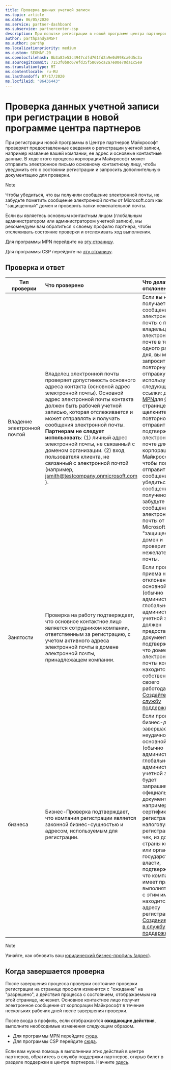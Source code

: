 ```yaml
---
title: Проверка данных учетной записи
ms.topic: article
ms.date: 06/05/2020
ms.service: partner-dashboard
ms.subservice: partnercenter-csp
description: При попытке регистрации в новой программе центра партнеров следует проверить состояние проверки учетной записи. Сведения о предоставлении дополнительных сведений при необходимости.
author: parthpandyaMSFT
ms.author: parthp
ms.localizationpriority: medium
ms.custom: SEOMAY.20
ms.openlocfilehash: 0b3a82e53c4947cdfd761fd2a9e0d998ca0d5c3a
ms.sourcegitcommit: 7153f0b8c67efd35f58695ca2a7e00e70da1c5e9
ms.translationtype: MT
ms.contentlocale: ru-RU
ms.lasthandoff: 07/17/2020
ms.locfileid: "86436443"
---
```

# <a name="verify-your-account-information-when-you-enroll-in-a-new-partner-center-program"></a>Проверка данных учетной записи при регистрации в новой программе центра партнеров

При регистрации новой программы в Центре партнеров Майкрософт проверяет предоставленные сведения о регистрации учетной записи, например название вашей компании, ее адрес и основные контактные данные. В ходе этого процесса корпорация Майкрософт может отправить электронное письмо основному контактному лицу, чтобы уведомить его о состоянии регистрации и запросить дополнительную документацию для проверки.

>[!NOTE]
>Чтобы убедиться, что вы получили сообщение электронной почты, не забудьте пометить сообщение электронной почты от Microsoft.com как "защищенный" домен и проверить папки нежелательной почты.

Если вы являетесь основным контактным лицом (глобальным администратором или администратором учетной записи), мы рекомендуем вам обратиться к своему профилю партнера, чтобы отслеживать состояние проверки и отслеживать ход выполнения.

Для программы MPN перейдите на [эту страницу](https://partner.microsoft.com/pcv/accountsettings/connectedpartnerprofile).

Для программы CSP перейдите на [эту страницу](https://partner.microsoft.com/pcv/accountsettings/partnerprofile).


## <a name="what-is-verified-and-how-to-respond"></a>Проверка и ответ

|**Тип проверки**   |**Что проверено**   |**Что делать, если отклонено**   |
|----------------------------|:-----------------------------------|:--------------------------------------|
|Владение электронной почтой   |Владелец электронной почты проверяет допустимость основного адреса контакта (основной адрес электронной почты). Основной адрес электронной почты контакта должен быть рабочей учетной записью, которая отслеживается и может отправлять и получать сообщения электронной почты. **Партнерам не следует использовать**: (1) личный адрес электронной почты, не связанный с доменом организации. (2) вход пользователя клиента, не связанный с электронной почтой (например, jsmith@testcompany.onmicrosoft.com ).  |Если вы не получаете сообщение электронной почты с проверкой владельца по электронной почте в течение одного рабочего дня, вы можете запросить повторную отправку, используя следующие ссылки: для [MPN](https://partner.microsoft.com/pcv/accountsettings/connectedpartnerprofile)для [CSP](https://partner.microsoft.com/pcv/accountsettings/partnerprofile). На странице Профиль щелкните ссылку повторно отправить подтверждение по электронной почте для корпорации Майкрософт, чтобы повторно отправить вам сообщение. Чтобы убедиться, что сообщение получено, не забудьте пометить сообщение электронной почты от Microsoft.com как "защищенный" домен и проверить папки нежелательной почты.|
|Занятости |Проверка на работу подтверждает, что основное контактное лицо является сотрудником компании, ответственным за регистрацию, с учетом активного адреса электронной почты в домене электронной почты, принадлежащем компании.|Если проверка приема на работу отклонена, основной контакт (обычно администратор глобального или административной учетной записи) должен предоставить документацию, подтверждающая, что домен электронной почты контакта находится под собственностью своего работодателя. [Создайте запрос в службу поддержки](https://partner.microsoft.com/dashboard/support/csp/servicerequests/create?stage=2&topicid=c34a5c81-a111-476d-11a4-81c808c37a6b).|
|бизнеса   |Бизнес-Проверка подтверждает, что компания регистрации является законной бизнес-сущностью и адресом, используемым для регистрации.|Если проверка бизнес-данных завершается неудачно, основной контакт (обычно администратор глобального или административной учетной записи) будет запрашивать официальную документацию, например, сертификат регистрации или налоговую регистрацию или чек, из домашней страны компании или органа государственной власти, подтверждающий, что компания имеет право выполнять бизнес с этим именем и находится по адресу регистрации. [Создание запроса в службу поддержки](https://partner.microsoft.com/dashboard/support/csp/servicerequests/create?stage=2&topicid=52ac28f3-d58f-99d9-9846-3df5a6477c54)|

>[!NOTE]
>Узнайте, как обновить ваш [юридический бизнес-профиль (адрес)](https://docs.microsoft.com/partner-center/update-your-partner-profile).

## <a name="when-verification-concludes"></a>Когда завершается проверка

После завершения процесса проверки состояние проверки регистрации на странице профиля изменится с "ожидание" на "разрешено", а действия процесса с состоянием, отображаемым на этой странице, исчезнет.
Основное контактное лицо получит электронное сообщение от корпорации Майкрософт в течение нескольких рабочих дней после завершения проверки. 

После входа в профиль, если отображаются **ожидающие действия**, выполните необходимые изменения следующим образом.

- Для программы MPN перейдите [сюда](https://partner.microsoft.com/pcv/accountsettings/connectedpartnerprofile).  
- Для программы CSP перейдите [сюда](https://partner.microsoft.com/pcv/accountsettings/partnerprofile).

Если вам нужна помощь в выполнении этих действий в центре партнеров, обратитесь в службу поддержки партнеров, открыв билет в разделе поддержки в центре партнеров.  Начните [здесь](https://partner.microsoft.com/dashboard/support/servicerequests/create?stage=2&topicid=21655de7-7dbb-4927-33a2-f60f45feadf3).


